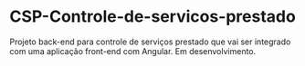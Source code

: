 # CSP-Controle-de-servicos-prestado
Projeto back-end para controle de serviços prestado que vai ser integrado com uma aplicação front-end com Angular.
Em desenvolvimento.
